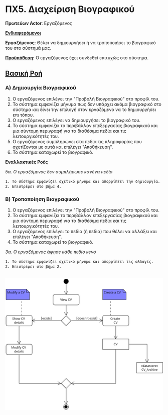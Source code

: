 # ΠΧ5. Διαχείριση Βιογραφικού

**Πρωτεύων Actor**: Εργαζόμενος

<u>**Ενδιαφερόμενοι**</u>

**Εργαζόμενος**: Θέλει να δημιουργήσει ή να τροποποιήσει το βιογραφικό του στο σύστημά μας.

<u>**Προϋπόθεση</u>:** Ο εργαζόμενος έχει συνδεθεί επιτυχώς στο σύστημα.

## <u>Βασική Ροή</u>

### Α) Δημιουργία Βιογραφικού

1. Ο εργαζόμενος επιλέγει την "Προβολή Βιογραφικού" στο προφίλ του.
2. Το σύστημα εμφανίζει μήνυμα πως δεν υπάρχει ακόμα βιογραφικό στο σύστημα και δίνει την επιλογή στον εργαζόμενο να το δημιουργήσει επι τόπου.
3. Ο εργαζόμενος επιλέγει να δημιουργήσει το βιογραφικό του.
4. Το σύστημα εμφανίζει το περιβάλλον επεξεργασίας βιογραφικού και μια σύντομη περιγραφή για τα διαθέσιμα πεδία και τις λειτουργικότητές του.
5. Ο εργαζόμενος συμπληρώνει στα πεδία τις πληροφορίες που σχετίζονται με αυτά και επιλέγει "Αποθήκευση".
6. Το σύστημα καταχωρεί το βιογραφικό.


**Εναλλακτικές Ροές**


*5α. Ο εργαζόμενος δεν συμπλήρωσε κανένα πεδίο*

    1. Το σύστημα εμφανίζει σχετικό μήνυμα και απορρίπτει την δημιουργία. 
    2. Επιστρέφει στο βήμα 4.


### Β) Τροποποίηση Βιογραφικού

1. Ο εργαζόμενος επιλέγει την "Προβολή Βιογραφικού" στο προφίλ του.
2. Το σύστημα εμφανίζει το περιβάλλον επεξεργασίας βιογραφικού και μια σύντομη περιγραφή για τα διαθέσιμα πεδία και τις λειτουργικότητές του.
3. Ο εργαζόμενος επιλέγει το πεδίο (ή πεδία) που θέλει να αλλάξει και επιλέγει "Αποθήκευση".
4. Το σύστημα καταχωρεί το βιογραφικό.


*3α. Ο εργαζόμενος άφησε κάθε πεδίο κενό*

    1. Το σύστημα εμφανίζει σχετικό μήνυμα και απορρίπτει τις αλλαγές.
    2. Επιστρέφει στο βήμα 2.



## ![Activity Diagram](docs/../../images/activity-modify-cv.png)